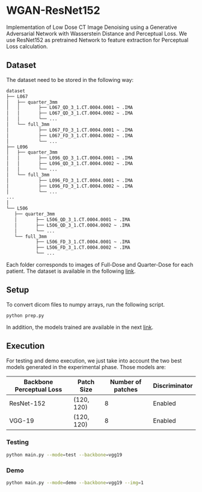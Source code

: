 
# WGAN-ResNet152

Implementation of Low Dose CT Image Denoising using a Generative Adversarial Network with Wasserstein Distance and Perceptual Loss. We use ResNet152 as pretrained Network to feature extraction for Perceptual Loss calculation.

## Dataset
The dataset need to be stored in the following way:

```bash
dataset
├── L067
│   ├── quarter_3mm
│   │       ├── L067_QD_3_1.CT.0004.0001 ~ .IMA
│   │       ├── L067_QD_3_1.CT.0004.0002 ~ .IMA
│   │       └── ...
│   └── full_3mm
│           ├── L067_FD_3_1.CT.0004.0001 ~ .IMA
│           ├── L067_FD_3_1.CT.0004.0002 ~ .IMA
│           └── ...
├── L096
│   ├── quarter_3mm
│   │       ├── L096_QD_3_1.CT.0004.0001 ~ .IMA
│   │       ├── L096_QD_3_1.CT.0004.0002 ~ .IMA
│   │       └── ...
│   └── full_3mm
│           ├── L096_FD_3_1.CT.0004.0001 ~ .IMA
│           ├── L096_FD_3_1.CT.0004.0002 ~ .IMA
│           └── ...
...
│
└── L506
   ├── quarter_3mm
   │       ├── L506_QD_3_1.CT.0004.0001 ~ .IMA
   │       ├── L506_QD_3_1.CT.0004.0002 ~ .IMA
   │       └── ...
   └── full_3mm
           ├── L506_FD_3_1.CT.0004.0001 ~ .IMA
           ├── L506_FD_3_1.CT.0004.0002 ~ .IMA   
           └── ...
```
Each folder corresponds to images of Full-Dose and Quarter-Dose for each patient. The dataset is available in the following [link](https://drive.google.com/file/d/1BeoP_BiVXBEb6_DAWOgbHbCddMjzsN_C/view?usp=sharing).

## Setup
To convert dicom files to numpy arrays, run the following script.

```bash
python prep.py
```

In addition, the models trained are available in the next [link](https://drive.google.com/drive/folders/1eeWaEjo-qXBeytGw3QduoYunwGgn1n47?usp=sharing).

## Execution
For testing and demo execution, we just take into account the two best models generated in the experimental phase. Those models are:


| Backbone Perceptual Loss | Patch Size | Number of patches | Discriminator  |
|--------------------------|------------|-------------------|----------------|
| ResNet-152               | (120, 120) | 8                 | Enabled        |
| VGG-19                   | (120, 120) | 8                 | Enabled        |

### Testing
```bash
python main.py --mode=test --backbone=vgg19
```

### Demo
```bash
python main.py --mode=demo --backbone=vgg19 --img=1
```
